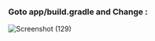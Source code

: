
<h3> Goto app/build.gradle and Change :</h3>

![Screenshot (129)](https://user-images.githubusercontent.com/38869235/202626595-85f676d0-ca62-4ac0-a700-1a96b50c2c57.png)


